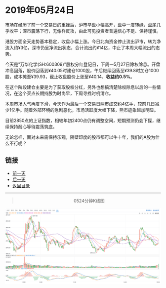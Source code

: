 # 2019年05月24日

市场在经历了前一个交易日的重挫后，沪市早盘小幅高开，盘中一度转绿，盘尾几乎收平；深市震荡下行，无像样反攻，由此可见投资者普遍信心不足、保持谨慎。

港股方面全天走势基本稳定，收盘小幅上涨。今日北向资金停止流出沪市，转为净流入约¥3亿，深市仍呈净流出状态，合计流出约¥14亿，中止了本周大幅流出的态势。

今天是"万华化学(SH:600309)"股权分红登记日，下周一5月27日除权除息。开盘冲高回落，股价回落到¥40.05时建仓1000股，午后继续回落至¥39.8时加仓1000股，成本摊至¥39.93，截止收盘股价上涨至¥40.14，**收益约0.5%**。

在这个阶段建仓主要是为了获取股权分红，另外也想搞清楚除权除息以后的一些情况，在这个买点长期持股为时尚早，下周寻找时机清仓。

本周市场人气再度下滑，今天作为最后一个交易日两市成交约4亿手，较前几日减少1亿手。随着外部环境的急剧恶化，市场活跃度大幅下降，熊市迹象越加明显。

目前2850点的上证指数，相较年初2400点仍有调整空间，短期预测仍会下探，继续保持耐心等待震荡筑底。

无论怎样，面对未来需保持乐观，隔壁印度的股市都可以牛十年，我们的A股为什么不行呢？



## 链接

- [前一天](https://github.com/gdoggy/investment-diary/blob/master/2019/0523.md)
- [后一天](https://github.com/gdoggy/investment-diary/blob/master/2019/0527.md)
- [返回目录](https://github.com/gdoggy/investment-diary)

---

> <center>0524分钟K线图</center>

![K minute](https://github.com/gdoggy/investment-diary/blob/master/2019/RunChart/0524.png)